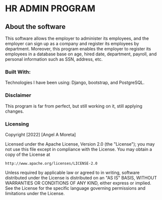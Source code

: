 # HR ADMIN PROGRAM

## About the software

This software allows the employer to administer its employees,
and the employer can sign up as a company and register its employees by department. 
Moreover, this program enables the employer to register its employees 
in a database base on age, hired date, department, payroll, and personal information such as SSN, address, etc.

### Built With:
Technologies I have been using: Django, bootstrap, and PostgreSQL. 

### Disclaimer
This program is far from perfect, but still working on it, still applying changes.


### Licensing
Copyright [2022] [Angel A Moreta]

Licensed under the Apache License, Version 2.0 (the "License");
you may not use this file except in compliance with the License.
You may obtain a copy of the License at

    http://www.apache.org/licenses/LICENSE-2.0

Unless required by applicable law or agreed to in writing, software
distributed under the License is distributed on an "AS IS" BASIS,
WITHOUT WARRANTIES OR CONDITIONS OF ANY KIND, either express or implied.
See the License for the specific language governing permissions and
limitations under the License.
